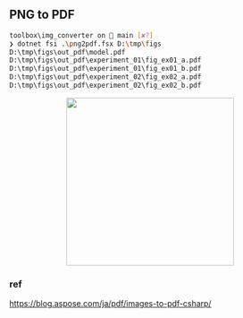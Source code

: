## PNG to PDF

```sh
toolbox\img_converter on  main [✘?]
❯ dotnet fsi .\png2pdf.fsx D:\tmp\figs
D:\tmp\figs\out_pdf\model.pdf
D:\tmp\figs\out_pdf\experiment_01\fig_ex01_a.pdf
D:\tmp\figs\out_pdf\experiment_01\fig_ex01_b.pdf
D:\tmp\figs\out_pdf\experiment_02\fig_ex02_a.pdf
D:\tmp\figs\out_pdf\experiment_02\fig_ex02_b.pdf
```

<p align="center">
  <img
    width=300 
    src="https://github.com/RyushiAok/toolbox/assets/55625375/a4c05e2f-a40d-40e1-b93c-447f0dee4571"
  />
</p>

### ref

https://blog.aspose.com/ja/pdf/images-to-pdf-csharp/

